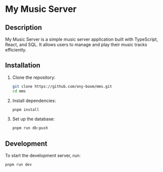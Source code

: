 # My Music Server

## Description

My Music Server is a simple music server application built with TypeScript, React, and SQL. It allows users to manage and play their music tracks efficiently.

## Installation

1. Clone the repository:

   ```sh
   git clone https://github.com/ony-boom/mms.git
   cd mms
   ```

2. Install dependencies:

   ```sh
   pnpm install
   ```

3. Set up the database:
   ```sh
   pnpm run db:push
   ```

## Development

To start the development server, run:

```sh
pnpm run dev
```
